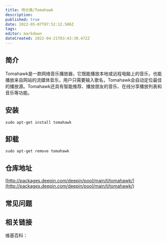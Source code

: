 ```yaml
---
title: 待分类/Tomahawk
description: 
published: true
date: 2022-05-07T07:52:12.506Z
tags: 
editor: markdown
dateCreated: 2022-04-21T03:43:30.472Z
---
```


## 简介

Tomahawk是一款网络音乐播放器，它既能播放本地或远程电脑上的音乐，也能播放来自网站的流媒体音乐，用户只需要输入歌名，Tomahawk会自动定位最佳的播放源。Tomahawk还具有智能推荐、播放朋友的音乐、在线分享播放列表和音乐等功能。

## 安装

`sudo apt-get install tomahawk`

## 卸载

`sudo apt-get remove tomahawk`

## 仓库地址

[http://packages.deepin.com/deepin/pool/main/t/tomahawk/](http://packages.deepin.com/deepin/pool/main/t/tomahawk/)

## 常见问题

## 相关链接

维基百科：
